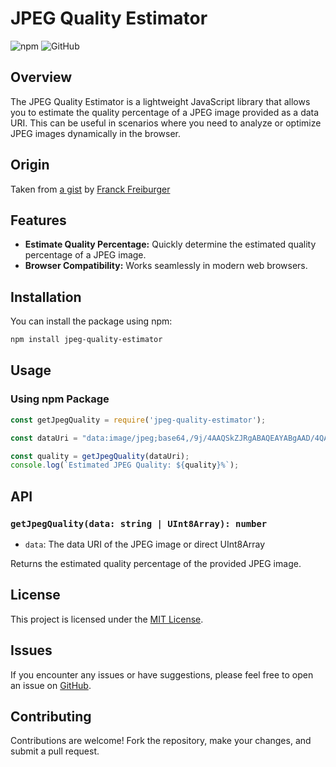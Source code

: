 # JPEG Quality Estimator

![npm](https://img.shields.io/npm/v/jpeg-quality-estimator)
![GitHub](https://github.com/outilslibre/js-jpeg-quality-estimator)

## Overview

The JPEG Quality Estimator is a lightweight JavaScript library that allows you to estimate the quality percentage of a JPEG image provided as a data URI. This can be useful in scenarios where you need to analyze or optimize JPEG images dynamically in the browser.

## Origin

Taken from [a gist](https://gist.github.com/FranckFreiburger/d8e7445245221c5cf38e69a88f22eeeb) by [Franck Freiburger](https://gist.github.com/FranckFreiburger)

## Features

- **Estimate Quality Percentage:** Quickly determine the estimated quality percentage of a JPEG image.
- **Browser Compatibility:** Works seamlessly in modern web browsers.

## Installation

You can install the package using npm:

```bash
npm install jpeg-quality-estimator
```

## Usage

### Using npm Package

```javascript
const getJpegQuality = require('jpeg-quality-estimator');

const dataUri = "data:image/jpeg;base64,/9j/4AAQSkZJRgABAQEAYABgAAD/4QAuRXhpZgAATU0AKgAAAAgAAkAAAAMAAAABAAEAAEABAAEAAAABAAAA...";

const quality = getJpegQuality(dataUri);
console.log(`Estimated JPEG Quality: ${quality}%`);
```

## API

### `getJpegQuality(data: string | UInt8Array): number`

- `data`: The data URI of the JPEG image or direct UInt8Array

Returns the estimated quality percentage of the provided JPEG image.

## License

This project is licensed under the [MIT License](LICENSE).

## Issues

If you encounter any issues or have suggestions, please feel free to open an issue on [GitHub](https://github.com/outilslibre/jpeg-quality-estimator/issues).

## Contributing

Contributions are welcome! Fork the repository, make your changes, and submit a pull request.